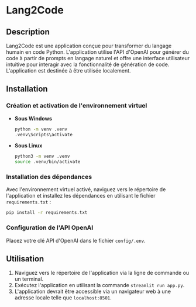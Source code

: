 
# Lang2Code

## Description
Lang2Code est une application conçue pour transformer du langage humain en code Python. L'application utilise l'API d'OpenAI pour générer du code à partir de prompts en langage naturel et offre une interface utilisateur intuitive pour interagir avec la fonctionnalité de génération de code. L'application est destinée à être utilisée localement.

## Installation

### Création et activation de l'environnement virtuel

- **Sous Windows**
  ```bash
  python -m venv .venv
  .venv\Scripts\activate
  ```

- **Sous Linux**
  ```bash
  python3 -m venv .venv
  source .venv/bin/activate
  ```

### Installation des dépendances
Avec l'environnement virtuel activé, naviguez vers le répertoire de l'application et installez les dépendances en utilisant le fichier `requirements.txt` :
   ```bash
   pip install -r requirements.txt
   ```

### Configuration de l'API OpenAI
Placez votre clé API d'OpenAI dans le fichier `config/.env`.

## Utilisation
1. Naviguez vers le répertoire de l'application via la ligne de commande ou un terminal.
2. Exécutez l'application en utilisant la commande `streamlit run app.py`.
3. L'application devrait être accessible via un navigateur web à une adresse locale telle que `localhost:8501`.
